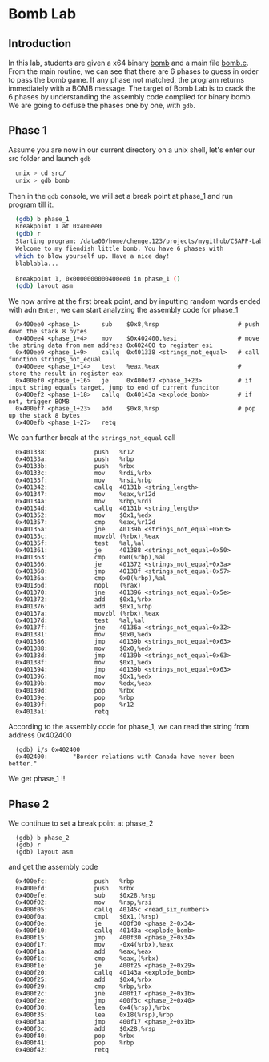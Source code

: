 # Bomb Lab

## Introduction
In this lab, students are given a x64 binary [bomb](src/bomb) and a main file [bomb.c](src/bomb.c). From the
main routine, we can see that there are 6 phases to guess in order to pass the bomb game. If any phase not
matched, the program returns immediately with a BOMB message. The target of Bomb Lab is to crack the 6 phases
by understanding the assembly code complied for binary bomb. We are going to defuse the phases one by one,
with `gdb`.

## Phase 1
Assume you are now in our current directory on a unix shell, let's enter our src folder and launch `gdb`
```sh
  unix > cd src/
  unix > gdb bomb
```
Then in the `gdb` console, we will set a break point at phase\_1 and run program till it.
```sh
  (gdb) b phase_1
  Breakpoint 1 at 0x400ee0
  (gdb) r
  Starting program: /data00/home/chenge.123/projects/mygithub/CSAPP-Labs/02-Bomb-Lab/src/bomb
  Welcome to my fiendish little bomb. You have 6 phases with
  which to blow yourself up. Have a nice day!
  blablabla...
  
  Breakpoint 1, 0x0000000000400ee0 in phase_1 ()
  (gdb) layout asm
```
We now arrive at the first break point, and by inputting random words ended with adn `Enter`, we can
start analyzing the assembly code for phase\_1
```
  0x400ee0 <phase_1>      sub    $0x8,%rsp                      # push down the stack 8 bytes
  0x400ee4 <phase_1+4>    mov    $0x402400,%esi                 # move the string data from mem address 0x402400 to register esi
  0x400ee9 <phase_1+9>    callq  0x401338 <strings_not_equal>   # call function strings_not_equal
  0x400eee <phase_1+14>   test   %eax,%eax                      # store the result in register eax
  0x400ef0 <phase_1+16>   je     0x400ef7 <phase_1+23>          # if input string equals target, jump to end of current funciton
  0x400ef2 <phase_1+18>   callq  0x40143a <explode_bomb>        # if not, trigger BOMB
  0x400ef7 <phase_1+23>   add    $0x8,%rsp                      # pop up the stack 8 bytes
  0x400efb <phase_1+27>   retq
```
We can further break at the `strings_not_equal` call
```
  0x401338:             push   %r12
  0x40133a:             push   %rbp
  0x40133b:             push   %rbx
  0x40133c:             mov    %rdi,%rbx
  0x40133f:             mov    %rsi,%rbp
  0x401342:             callq  40131b <string_length>
  0x401347:             mov    %eax,%r12d
  0x40134a:             mov    %rbp,%rdi
  0x40134d:             callq  40131b <string_length>
  0x401352:             mov    $0x1,%edx
  0x401357:             cmp    %eax,%r12d
  0x40135a:             jne    40139b <strings_not_equal+0x63>
  0x40135c:             movzbl (%rbx),%eax
  0x40135f:             test   %al,%al
  0x401361:             je     401388 <strings_not_equal+0x50>
  0x401363:             cmp    0x0(%rbp),%al
  0x401366:             je     401372 <strings_not_equal+0x3a>
  0x401368:             jmp    40138f <strings_not_equal+0x57>
  0x40136a:             cmp    0x0(%rbp),%al
  0x40136d:             nopl   (%rax)
  0x401370:             jne    401396 <strings_not_equal+0x5e>
  0x401372:             add    $0x1,%rbx
  0x401376:             add    $0x1,%rbp
  0x40137a:             movzbl (%rbx),%eax
  0x40137d:             test   %al,%al
  0x40137f:             jne    40136a <strings_not_equal+0x32>
  0x401381:             mov    $0x0,%edx
  0x401386:             jmp    40139b <strings_not_equal+0x63>
  0x401388:             mov    $0x0,%edx
  0x40138d:             jmp    40139b <strings_not_equal+0x63>
  0x40138f:             mov    $0x1,%edx
  0x401394:             jmp    40139b <strings_not_equal+0x63>
  0x401396:             mov    $0x1,%edx
  0x40139b:             mov    %edx,%eax
  0x40139d:             pop    %rbx
  0x40139e:             pop    %rbp
  0x40139f:             pop    %r12
  0x4013a1:             retq
```
According to the assembly code for phase\_1, we can read the string from address 0x402400
```
  (gdb) i/s 0x402400
  0x402400:       "Border relations with Canada have never been better."
```
We get phase\_1 !!


## Phase 2

We continue to set a break point at phase\_2 
```
  (gdb) b phase_2
  (gdb) r
  (gdb) layout asm
```
and get the assembly code
```
  0x400efc:             push   %rbp
  0x400efd:             push   %rbx
  0x400efe:             sub    $0x28,%rsp
  0x400f02:             mov    %rsp,%rsi
  0x400f05:             callq  40145c <read_six_numbers>
  0x400f0a:             cmpl   $0x1,(%rsp)
  0x400f0e:             je     400f30 <phase_2+0x34>
  0x400f10:             callq  40143a <explode_bomb>
  0x400f15:             jmp    400f30 <phase_2+0x34>
  0x400f17:             mov    -0x4(%rbx),%eax
  0x400f1a:             add    %eax,%eax
  0x400f1c:             cmp    %eax,(%rbx)
  0x400f1e:             je     400f25 <phase_2+0x29>
  0x400f20:             callq  40143a <explode_bomb>
  0x400f25:             add    $0x4,%rbx
  0x400f29:             cmp    %rbp,%rbx
  0x400f2c:             jne    400f17 <phase_2+0x1b>
  0x400f2e:             jmp    400f3c <phase_2+0x40>
  0x400f30:             lea    0x4(%rsp),%rbx
  0x400f35:             lea    0x18(%rsp),%rbp
  0x400f3a:             jmp    400f17 <phase_2+0x1b>
  0x400f3c:             add    $0x28,%rsp
  0x400f40:             pop    %rbx
  0x400f41:             pop    %rbp
  0x400f42:             retq
```
